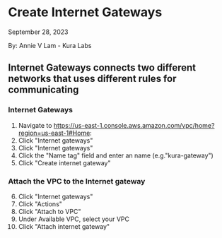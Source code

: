 # Create Internet Gateways

September 28, 2023

By:  Annie V Lam - Kura Labs

## Internet Gateways connects two different networks that uses different rules for communicating

### Internet Gateways

1.  Navigate to https://us-east-1.console.aws.amazon.com/vpc/home?region=us-east-1#Home:
2.  Click "Internet gateways"
3.  Click "Internet gateways"
4.  Click the "Name tag" field and enter an name (e.g."kura-gateway")
5.  Click "Create internet gateway"

### Attach the VPC to the Internet gateway
6.  Click "Internet gateways"
7.  Click "Actions"
8.  Click "Attach to VPC"
9.  Under Available VPC, select your VPC
10. Click "Attach internet gateway"


